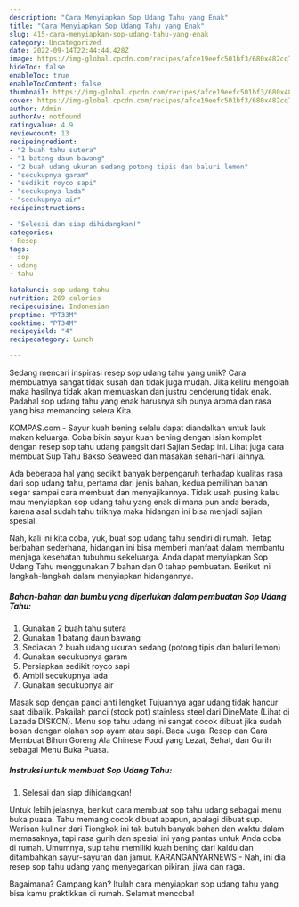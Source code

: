 ```yaml
---
description: "Cara Menyiapkan Sop Udang Tahu yang Enak"
title: "Cara Menyiapkan Sop Udang Tahu yang Enak"
slug: 415-cara-menyiapkan-sop-udang-tahu-yang-enak
category: Uncategorized
date: 2022-09-14T22:44:44.428Z
image: https://img-global.cpcdn.com/recipes/afce19eefc501bf3/680x482cq70/sop-udang-tahu-foto-resep-utama.jpg
hideToc: false
enableToc: true
enableTocContent: false
thumbnail: https://img-global.cpcdn.com/recipes/afce19eefc501bf3/680x482cq70/sop-udang-tahu-foto-resep-utama.jpg
cover: https://img-global.cpcdn.com/recipes/afce19eefc501bf3/680x482cq70/sop-udang-tahu-foto-resep-utama.jpg
author: Admin
authorAv: notfound
ratingvalue: 4.9
reviewcount: 13
recipeingredient:
- "2 buah tahu sutera"
- "1 batang daun bawang"
- "2 buah udang ukuran sedang potong tipis dan baluri lemon"
- "secukupnya garam"
- "sedikit royco sapi"
- "secukupnya lada"
- "secukupnya air"
recipeinstructions:

- "Selesai dan siap dihidangkan!"
categories:
- Resep
tags:
- sop
- udang
- tahu

katakunci: sop udang tahu 
nutrition: 269 calories
recipecuisine: Indonesian
preptime: "PT33M"
cooktime: "PT34M"
recipeyield: "4"
recipecategory: Lunch

---
```





Sedang mencari inspirasi resep sop udang tahu yang unik? Cara membuatnya sangat tidak susah dan tidak juga mudah. Jika keliru mengolah maka hasilnya tidak akan memuaskan dan justru cenderung tidak enak. Padahal sop udang tahu yang enak harusnya sih punya aroma dan rasa yang bisa memancing selera Kita.





KOMPAS.com - Sayur kuah bening selalu dapat diandalkan untuk lauk makan keluarga. Coba bikin sayur kuah bening dengan isian komplet dengan resep sop tahu udang pangsit dari Sajian Sedap ini. Lihat juga cara membuat Sup Tahu Bakso Seaweed dan masakan sehari-hari lainnya.

Ada beberapa hal yang sedikit banyak berpengaruh terhadap kualitas rasa dari sop udang tahu, pertama dari jenis bahan, kedua pemilihan bahan segar sampai cara membuat dan menyajikannya. Tidak usah pusing kalau mau menyiapkan sop udang tahu yang enak di mana pun anda berada, karena asal sudah tahu triknya maka hidangan ini bisa menjadi sajian spesial.






Nah, kali ini kita coba, yuk, buat sop udang tahu sendiri di rumah. Tetap berbahan sederhana, hidangan ini bisa memberi manfaat dalam membantu menjaga kesehatan tubuhmu sekeluarga. Anda dapat menyiapkan Sop Udang Tahu menggunakan 7 bahan dan 0 tahap pembuatan. Berikut ini langkah-langkah dalam menyiapkan hidangannya.

<!--inarticleads1-->

##### Bahan-bahan dan bumbu yang diperlukan dalam pembuatan Sop Udang Tahu:

1. Gunakan 2 buah tahu sutera
1. Gunakan 1 batang daun bawang
1. Sediakan 2 buah udang ukuran sedang (potong tipis dan baluri lemon)
1. Gunakan secukupnya garam
1. Persiapkan sedikit royco sapi
1. Ambil secukupnya lada
1. Gunakan secukupnya air


Masak sop dengan panci anti lengket Tujuannya agar udang tidak hancur saat dibalik. Pakailah panci (stock pot) stainless steel dari DineMate (Lihat di Lazada DISKON). Menu sop tahu udang ini sangat cocok dibuat jika sudah bosan dengan olahan sop ayam atau sapi. Baca Juga: Resep dan Cara Membuat Bihun Goreng Ala Chinese Food yang Lezat, Sehat, dan Gurih sebagai Menu Buka Puasa. 

<!--inarticleads2-->

##### Instruksi untuk membuat Sop Udang Tahu:


1. Selesai dan siap dihidangkan!

Untuk lebih jelasnya, berikut cara membuat sop tahu udang sebagai menu buka puasa. Tahu memang cocok dibuat apapun, apalagi dibuat sup. Warisan kuliner dari Tiongkok ini tak butuh banyak bahan dan waktu dalam memasaknya, tapi rasa gurih dan spesial ini yang pantas untuk Anda coba di rumah. Umumnya, sup tahu memiliki kuah bening dari kaldu dan ditambahkan sayur-sayuran dan jamur. KARANGANYARNEWS - Nah, ini dia resep sop tahu udang yang menyegarkan pikiran, jiwa dan raga. 

Bagaimana? Gampang kan? Itulah cara menyiapkan sop udang tahu yang bisa kamu praktikkan di rumah. Selamat mencoba!
